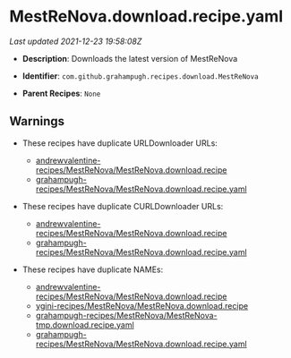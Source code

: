 # MestReNova.download.recipe.yaml

_Last updated 2021-12-23 19:58:08Z_

- **Description**: Downloads the latest version of MestReNova

- **Identifier**: `com.github.grahampugh.recipes.download.MestReNova`

- **Parent Recipes**: `None`

## Warnings

- These recipes have duplicate URLDownloader URLs:
    - [andrewvalentine-recipes/MestReNova/MestReNova.download.recipe](/autopkg-dupe-tracker/andrewvalentine-recipes/MestReNova/MestReNova.download.recipe)
    - [grahampugh-recipes/MestReNova/MestReNova.download.recipe.yaml](/autopkg-dupe-tracker/grahampugh-recipes/MestReNova/MestReNova.download.recipe.yaml)

- These recipes have duplicate CURLDownloader URLs:
    - [andrewvalentine-recipes/MestReNova/MestReNova.download.recipe](/autopkg-dupe-tracker/andrewvalentine-recipes/MestReNova/MestReNova.download.recipe)
    - [grahampugh-recipes/MestReNova/MestReNova.download.recipe.yaml](/autopkg-dupe-tracker/grahampugh-recipes/MestReNova/MestReNova.download.recipe.yaml)

- These recipes have duplicate NAMEs:
    - [andrewvalentine-recipes/MestReNova/MestReNova.download.recipe](/autopkg-dupe-tracker/andrewvalentine-recipes/MestReNova/MestReNova.download.recipe)
    - [ygini-recipes/MestReNova/MestReNova.download.recipe](/autopkg-dupe-tracker/ygini-recipes/MestReNova/MestReNova.download.recipe)
    - [grahampugh-recipes/MestReNova/MestReNova-tmp.download.recipe.yaml](/autopkg-dupe-tracker/grahampugh-recipes/MestReNova/MestReNova-tmp.download.recipe.yaml)
    - [grahampugh-recipes/MestReNova/MestReNova.download.recipe.yaml](/autopkg-dupe-tracker/grahampugh-recipes/MestReNova/MestReNova.download.recipe.yaml)